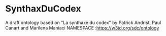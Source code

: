 # SynthaxDuCodex
A draft ontology based on "La synthaxe du codex" by Patrick Andrist, Paul Canart and Marilena Maniaci 
NAMESPACE :https://w3id.org/sdc/ontology
